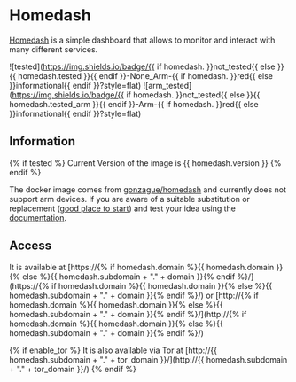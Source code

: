 # Homedash

[Homedash](https://lamarios.github.io/Homedash2/) is a simple dashboard that allows to monitor and interact with many different services.

![tested](https://img.shields.io/badge/{{ if homedash. }}not_tested{{ else }}{{ homedash.tested }}{{ endif }}-None_Arm-{{ if homedash. }}red{{ else }}informational{{ endif }}?style=flat)
![arm_tested](https://img.shields.io/badge/{{ if homedash. }}not_tested{{ else }}{{ homedash.tested_arm }}{{ endif }}-Arm-{{ if homedash. }}red{{ else }}informational{{ endif }}?style=flat)

## Information

{% if tested %}
Current Version of the image is {{ homedash.version }}
{% endif %}

The docker image comes from [gonzague/homedash](https://hub.docker.com/r/gonzague/homedash)
and currently does not support arm devices.
If you are aware of a suitable substitution or replacement ([good place to start](https://hub.docker.com/search?q=homedash&type=image&architecture=arm%2Carm64)) and test your idea using the [documentation](dev/Adding-Services.md).

## Access

It is available at [https://{% if homedash.domain %}{{ homedash.domain }}{% else %}{{ homedash.subdomain + "." + domain }}{% endif %}/](https://{% if homedash.domain %}{{ homedash.domain }}{% else %}{{ homedash.subdomain + "." + domain }}{% endif %}/) or [http://{% if homedash.domain %}{{ homedash.domain }}{% else %}{{ homedash.subdomain + "." + domain }}{% endif %}/](http://{% if homedash.domain %}{{ homedash.domain }}{% else %}{{ homedash.subdomain + "." + domain }}{% endif %}/)

{% if enable_tor %}
It is also available via Tor at [http://{{ homedash.subdomain + "." + tor_domain }}/](http://{{ homedash.subdomain + "." + tor_domain }}/)
{% endif %}
